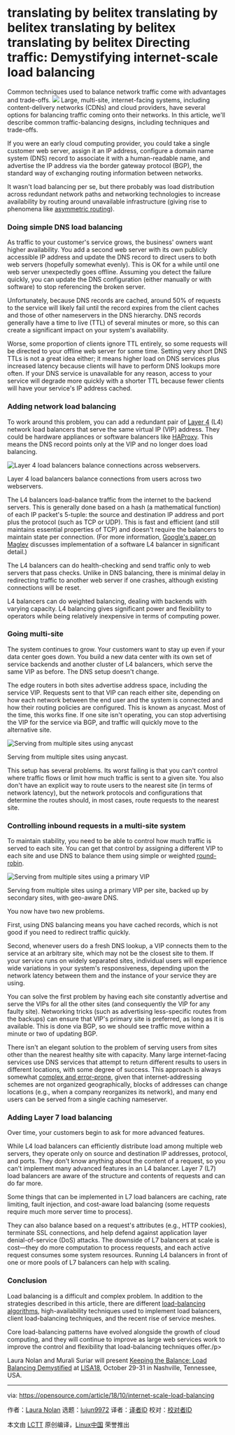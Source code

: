 translating by belitex
translating by belitex
translating by belitex
translating by belitex
Directing traffic: Demystifying internet-scale load balancing
======
Common techniques used to balance network traffic come with advantages and trade-offs.
![](https://opensource.com/sites/default/files/styles/image-full-size/public/lead-images/traffic-light-go.png?itok=nC_851ys)
Large, multi-site, internet-facing systems, including content-delivery networks (CDNs) and cloud providers, have several options for balancing traffic coming onto their networks. In this article, we'll describe common traffic-balancing designs, including techniques and trade-offs.

If you were an early cloud computing provider, you could take a single customer web server, assign it an IP address, configure a domain name system (DNS) record to associate it with a human-readable name, and advertise the IP address via the border gateway protocol (BGP), the standard way of exchanging routing information between networks.

It wasn't load balancing per se, but there probably was load distribution across redundant network paths and networking technologies to increase availability by routing around unavailable infrastructure (giving rise to phenomena like [asymmetric routing][1]).

### Doing simple DNS load balancing

As traffic to your customer's service grows, the business' owners want higher availability. You add a second web server with its own publicly accessible IP address and update the DNS record to direct users to both web servers (hopefully somewhat evenly). This is OK for a while until one web server unexpectedly goes offline. Assuming you detect the failure quickly, you can update the DNS configuration (either manually or with software) to stop referencing the broken server.

Unfortunately, because DNS records are cached, around 50% of requests to the service will likely fail until the record expires from the client caches and those of other nameservers in the DNS hierarchy. DNS records generally have a time to live (TTL) of several minutes or more, so this can create a significant impact on your system's availability.

Worse, some proportion of clients ignore TTL entirely, so some requests will be directed to your offline web server for some time. Setting very short DNS TTLs is not a great idea either; it means higher load on DNS services plus increased latency because clients will have to perform DNS lookups more often. If your DNS service is unavailable for any reason, access to your service will degrade more quickly with a shorter TTL because fewer clients will have your service's IP address cached.

### Adding network load balancing

To work around this problem, you can add a redundant pair of [Layer 4][2] (L4) network load balancers that serve the same virtual IP (VIP) address. They could be hardware appliances or software balancers like [HAProxy][3]. This means the DNS record points only at the VIP and no longer does load balancing.

![Layer 4 load balancers balance connections across webservers.][5]

Layer 4 load balancers balance connections from users across two webservers.

The L4 balancers load-balance traffic from the internet to the backend servers. This is generally done based on a hash (a mathematical function) of each IP packet's 5-tuple: the source and destination IP address and port plus the protocol (such as TCP or UDP). This is fast and efficient (and still maintains essential properties of TCP) and doesn't require the balancers to maintain state per connection. (For more information, [Google's paper on Maglev][6] discusses implementation of a software L4 balancer in significant detail.)

The L4 balancers can do health-checking and send traffic only to web servers that pass checks. Unlike in DNS balancing, there is minimal delay in redirecting traffic to another web server if one crashes, although existing connections will be reset.

L4 balancers can do weighted balancing, dealing with backends with varying capacity. L4 balancing gives significant power and flexibility to operators while being relatively inexpensive in terms of computing power.

### Going multi-site

The system continues to grow. Your customers want to stay up even if your data center goes down. You build a new data center with its own set of service backends and another cluster of L4 balancers, which serve the same VIP as before. The DNS setup doesn't change.

The edge routers in both sites advertise address space, including the service VIP. Requests sent to that VIP can reach either site, depending on how each network between the end user and the system is connected and how their routing policies are configured. This is known as anycast. Most of the time, this works fine. If one site isn't operating, you can stop advertising the VIP for the service via BGP, and traffic will quickly move to the alternative site.

![Serving from multiple sites using anycast][8]

Serving from multiple sites using anycast.

This setup has several problems. Its worst failing is that you can't control where traffic flows or limit how much traffic is sent to a given site. You also don't have an explicit way to route users to the nearest site (in terms of network latency), but the network protocols and configurations that determine the routes should, in most cases, route requests to the nearest site.

### Controlling inbound requests in a multi-site system

To maintain stability, you need to be able to control how much traffic is served to each site. You can get that control by assigning a different VIP to each site and use DNS to balance them using simple or weighted [round-robin][9].

![Serving from multiple sites using a primary VIP][11]

Serving from multiple sites using a primary VIP per site, backed up by secondary sites, with geo-aware DNS.

You now have two new problems.

First, using DNS balancing means you have cached records, which is not good if you need to redirect traffic quickly.

Second, whenever users do a fresh DNS lookup, a VIP connects them to the service at an arbitrary site, which may not be the closest site to them. If your service runs on widely separated sites, individual users will experience wide variations in your system's responsiveness, depending upon the network latency between them and the instance of your service they are using.

You can solve the first problem by having each site constantly advertise and serve the VIPs for all the other sites (and consequently the VIP for any faulty site). Networking tricks (such as advertising less-specific routes from the backups) can ensure that VIP's primary site is preferred, as long as it is available. This is done via BGP, so we should see traffic move within a minute or two of updating BGP.

There isn't an elegant solution to the problem of serving users from sites other than the nearest healthy site with capacity. Many large internet-facing services use DNS services that attempt to return different results to users in different locations, with some degree of success. This approach is always somewhat [complex and error-prone][12], given that internet-addressing schemes are not organized geographically, blocks of addresses can change locations (e.g., when a company reorganizes its network), and many end users can be served from a single caching nameserver.

### Adding Layer 7 load balancing

Over time, your customers begin to ask for more advanced features.

While L4 load balancers can efficiently distribute load among multiple web servers, they operate only on source and destination IP addresses, protocol, and ports. They don't know anything about the content of a request, so you can't implement many advanced features in an L4 balancer. Layer 7 (L7) load balancers are aware of the structure and contents of requests and can do far more.

Some things that can be implemented in L7 load balancers are caching, rate limiting, fault injection, and cost-aware load balancing (some requests require much more server time to process).

They can also balance based on a request's attributes (e.g., HTTP cookies), terminate SSL connections, and help defend against application layer denial-of-service (DoS) attacks. The downside of L7 balancers at scale is cost—they do more computation to process requests, and each active request consumes some system resources. Running L4 balancers in front of one or more pools of L7 balancers can help with scaling.

### Conclusion

Load balancing is a difficult and complex problem. In addition to the strategies described in this article, there are different [load-balancing algorithms][13], high-availability techniques used to implement load balancers, client load-balancing techniques, and the recent rise of service meshes.

Core load-balancing patterns have evolved alongside the growth of cloud computing, and they will continue to improve as large web services work to improve the control and flexibility that load-balancing techniques offer./p>

Laura Nolan and Murali Suriar will present [Keeping the Balance: Load Balancing Demystified][14] at [LISA18][15], October 29-31 in Nashville, Tennessee, USA.

--------------------------------------------------------------------------------

via: https://opensource.com/article/18/10/internet-scale-load-balancing

作者：[Laura Nolan][a]
选题：[lujun9972][b]
译者：[译者ID](https://github.com/译者ID)
校对：[校对者ID](https://github.com/校对者ID)

本文由 [LCTT](https://github.com/LCTT/TranslateProject) 原创编译，[Linux中国](https://linux.cn/) 荣誉推出

[a]: https://opensource.com/users/lauranolan
[b]: https://github.com/lujun9972
[1]: https://www.noction.com/blog/bgp-and-asymmetric-routing
[2]: https://en.wikipedia.org/wiki/Transport_layer
[3]: https://www.haproxy.com/blog/failover-and-worst-case-management-with-haproxy/
[4]: /file/412596
[5]: https://opensource.com/sites/default/files/uploads/loadbalancing1_l4-network-loadbalancing.png (Layer 4 load balancers balance connections across webservers.)
[6]: https://ai.google/research/pubs/pub44824
[7]: /file/412601
[8]: https://opensource.com/sites/default/files/uploads/loadbalancing2_going-multisite.png (Serving from multiple sites using anycast)
[9]: https://en.wikipedia.org/wiki/Round-robin_scheduling
[10]: /file/412606
[11]: https://opensource.com/sites/default/files/uploads/loadbalancing3_controlling-inbound-requests.png (Serving from multiple sites using a primary VIP)
[12]: https://landing.google.com/sre/book/chapters/load-balancing-frontend.html
[13]: https://medium.com/netflix-techblog/netflix-edge-load-balancing-695308b5548c
[14]: https://www.usenix.org/conference/lisa18/presentation/suriar
[15]: https://www.usenix.org/conference/lisa18

